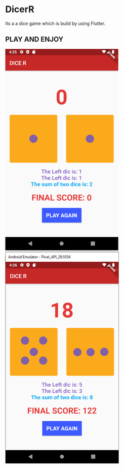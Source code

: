 # DicerR

Its a a dice game which is build by using Flutter.

## PLAY AND ENJOY
![alt text](https://github.com/FakhrulASA/DICE-R-A-dice-game/blob/master/diceR.png)
![alt text](https://github.com/FakhrulASA/DICE-R-A-dice-game/blob/master/dicer2.png)
